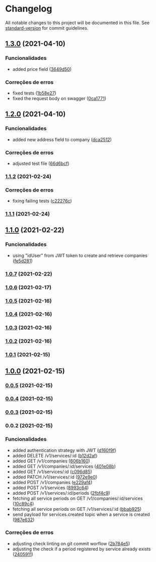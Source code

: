 # Changelog

All notable changes to this project will be documented in this file. See [standard-version](https://github.com/conventional-changelog/standard-version) for commit guidelines.

## [1.3.0](https://github.com/wnqueiroz/fiap-startup-one-ms-company/compare/1.2.0...1.3.0) (2021-04-10)


### Funcionalidades

* added price field ([3649d50](https://github.com/wnqueiroz/fiap-startup-one-ms-company/commit/3649d50a4eae184450110d1edcee35fea3439c14))


### Correções de erros

* fixed tests ([1b58e27](https://github.com/wnqueiroz/fiap-startup-one-ms-company/commit/1b58e271677c1bde45af96eb205c8cb1e92dc8ef))
* fixed the request body on swagger ([0ca1771](https://github.com/wnqueiroz/fiap-startup-one-ms-company/commit/0ca17711774f93ceb46568a86705e02e8fe7a17d))

## [1.2.0](https://github.com/wnqueiroz/fiap-startup-one-ms-company/compare/1.1.2...1.2.0) (2021-04-10)


### Funcionalidades

* added new address field to company ([dca2512](https://github.com/wnqueiroz/fiap-startup-one-ms-company/commit/dca2512338f9d7e58615502ae19c853b8f94367b))


### Correções de erros

* adjusted test file ([66d6bcf](https://github.com/wnqueiroz/fiap-startup-one-ms-company/commit/66d6bcf6e576485eb49f9ef66ecdbcbb28759644))

### [1.1.2](https://github.com/wnqueiroz/fiap-startup-one-ms-company/compare/1.1.1...1.1.2) (2021-02-24)


### Correções de erros

* fixing failing tests ([c22276c](https://github.com/wnqueiroz/fiap-startup-one-ms-company/commit/c22276c7e5d160a246ef8de309401d8d6b9e4393))

### [1.1.1](https://github.com/wnqueiroz/fiap-startup-one-ms-company/compare/1.1.0...1.1.1) (2021-02-24)

## [1.1.0](https://github.com/wnqueiroz/fiap-startup-one-ms-company/compare/1.0.7...1.1.0) (2021-02-22)


### Funcionalidades

* using "idUser" from JWT token to create and retrieve companies ([fe5d281](https://github.com/wnqueiroz/fiap-startup-one-ms-company/commit/fe5d2817153bc93d2379042cb37ed16fea52bbd7))

### [1.0.7](https://github.com/wnqueiroz/fiap-startup-one-ms-company/compare/1.0.6...1.0.7) (2021-02-22)

### [1.0.6](https://github.com/wnqueiroz/fiap-startup-one-ms-company/compare/1.0.5...1.0.6) (2021-02-17)

### [1.0.5](https://github.com/wnqueiroz/fiap-startup-one-ms-company/compare/1.0.4...1.0.5) (2021-02-16)

### [1.0.4](https://github.com/wnqueiroz/fiap-startup-one-ms-company/compare/1.0.3...1.0.4) (2021-02-16)

### [1.0.3](https://github.com/wnqueiroz/fiap-startup-one-ms-company/compare/1.0.2...1.0.3) (2021-02-16)

### [1.0.2](https://github.com/wnqueiroz/fiap-startup-one-ms-company/compare/1.0.1...1.0.2) (2021-02-16)

### [1.0.1](https://github.com/wnqueiroz/fiap-startup-one-ms-company/compare/1.0.0...1.0.1) (2021-02-15)

## [1.0.0](https://github.com/wnqueiroz/fiap-startup-one-prototype/compare/0.0.5...1.0.0) (2021-02-15)

### [0.0.5](https://github.com/wnqueiroz/fiap-startup-one-ms-company/compare/0.0.4...0.0.5) (2021-02-15)

### [0.0.4](https://github.com/wnqueiroz/fiap-startup-one-ms-company/compare/0.0.3...0.0.4) (2021-02-15)

### [0.0.3](https://github.com/wnqueiroz/fiap-startup-one-ms-company/compare/0.0.2...0.0.3) (2021-02-15)

### 0.0.2 (2021-02-15)


### Funcionalidades

* added authentication strategy with JWT ([d160f9f](https://github.com/wnqueiroz/fiap-startup-one-ms-company/commit/d160f9f084ba5f94c769af022182a17ec8f3c0ec))
* added DELETE /v1/services/:id ([b12d2af](https://github.com/wnqueiroz/fiap-startup-one-ms-company/commit/b12d2af4ebed4e56f8558f20a645a1f21c30b141))
* added GET /v1/companies ([606b160](https://github.com/wnqueiroz/fiap-startup-one-ms-company/commit/606b16081e6390f85711d7215760cd22f48c2c23))
* added GET /v1/companies/:id/services ([401e08b](https://github.com/wnqueiroz/fiap-startup-one-ms-company/commit/401e08b282ce15f30c4a790ba1634c96a4f3e629))
* added GET /v1/services/:id ([c096d85](https://github.com/wnqueiroz/fiap-startup-one-ms-company/commit/c096d8520130541b8f7ecd4549f3ac4d1477c0b9))
* added PATCH /v1/services/:id ([972e9e0](https://github.com/wnqueiroz/fiap-startup-one-ms-company/commit/972e9e0ef901fa3f749b0576d4d19895dc2e4bf6))
* added POST /v1/companies ([e229af4](https://github.com/wnqueiroz/fiap-startup-one-ms-company/commit/e229af4cc11ebd782ea3ffff23358a8e5428d2f5))
* added POST /v1/services ([8993c64](https://github.com/wnqueiroz/fiap-startup-one-ms-company/commit/8993c6477e4624d0e00ca2cf68ba7774c792b773))
* added POST /v1/services/:id/periods ([2fbf4c9](https://github.com/wnqueiroz/fiap-startup-one-ms-company/commit/2fbf4c99973a4ad95e7688fa053b6c3a2f84cabe))
* fetching all service periods on GET /v1/companies/:id/services ([10c89c4](https://github.com/wnqueiroz/fiap-startup-one-ms-company/commit/10c89c4f6dc06d4761cd53de2d01506868226a11))
* fetching all service periods on GET /v1/services/:id ([bbab925](https://github.com/wnqueiroz/fiap-startup-one-ms-company/commit/bbab925f6936e605579840f2e1236828d7650a9f))
* send payload for services.created topic when a service is created ([987e632](https://github.com/wnqueiroz/fiap-startup-one-ms-company/commit/987e632d336c9379c148201704b65b8eb8ce3581))


### Correções de erros

* adjusting check linting on git commit worflow ([2b784e5](https://github.com/wnqueiroz/fiap-startup-one-ms-company/commit/2b784e545d8a720aff0dc3002ba9c1fff70854e9))
* adjusting the check if a period registered by service already exists ([2405911](https://github.com/wnqueiroz/fiap-startup-one-ms-company/commit/2405911b7fca8b6b3422c69d56ae3aa357baca73))
